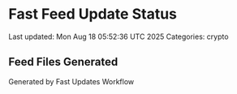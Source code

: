 # Fast Feed Update Status
Last updated: Mon Aug 18 05:52:36 UTC 2025
Categories: crypto

## Feed Files Generated

Generated by Fast Updates Workflow
